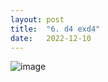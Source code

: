 ```yaml
---
layout: post
title:  "6. d4 exd4"
date:   2022-12-10
---
```


![image]({{site.url}}/assets/meetup_photos/2022-12-10.jpg)
